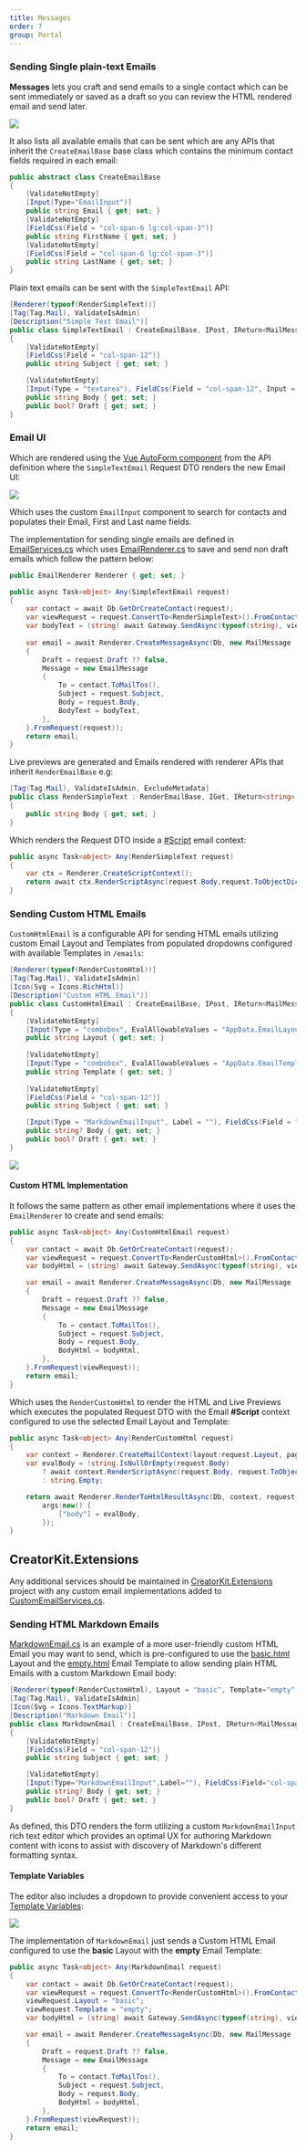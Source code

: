 ```yaml
---
title: Messages
order: 7
group: Portal
---
```


### Sending Single plain-text Emails

**Messages** lets you craft and send emails to a single contact which can be sent immediately or saved as a draft so
you can review the HTML rendered email and send later.

![](/img/pages/creatorkit/portal-messages.png)

It also lists all available emails that can be sent which are any APIs that inherit the `CreateEmailBase` base class
which contains the minimum contact fields required in each email:

```csharp
public abstract class CreateEmailBase
{
    [ValidateNotEmpty]
    [Input(Type="EmailInput")]
    public string Email { get; set; }
    [ValidateNotEmpty]
    [FieldCss(Field = "col-span-6 lg:col-span-3")]
    public string FirstName { get; set; }
    [ValidateNotEmpty]
    [FieldCss(Field = "col-span-6 lg:col-span-3")]
    public string LastName { get; set; }
}
```

Plain text emails can be sent with the `SimpleTextEmail` API:

```csharp
[Renderer(typeof(RenderSimpleText))]
[Tag(Tag.Mail), ValidateIsAdmin]
[Description("Simple Text Email")]
public class SimpleTextEmail : CreateEmailBase, IPost, IReturn<MailMessage>
{
    [ValidateNotEmpty]
    [FieldCss(Field = "col-span-12")]
    public string Subject { get; set; }

    [ValidateNotEmpty]
    [Input(Type = "textarea"), FieldCss(Field = "col-span-12", Input = "h-36")]
    public string Body { get; set; }
    public bool? Draft { get; set; }
}
```

### Email UI

Which are rendered using the [Vue AutoForm component](https://docs.servicestack.net/vue//autoform) from the API
definition where the `SimpleTextEmail` Request DTO renders the new Email UI:

![](/img/pages/creatorkit/portal-messages-simple.png)

Which uses the custom `EmailInput` component to search for contacts and populates their Email, First and Last name fields.

The implementation for sending single emails are defined in
[EmailServices.cs](https://github.com/NetCoreApps/CreatorKit/blob/main/CreatorKit.ServiceInterface/EmailServices.cs)
which uses [EmailRenderer.cs](https://github.com/NetCoreApps/CreatorKit/blob/main/CreatorKit.ServiceInterface/EmailRenderer.cs)
to save and send non draft emails which follow the pattern below:

```csharp
public EmailRenderer Renderer { get; set; }

public async Task<object> Any(SimpleTextEmail request)
{
    var contact = await Db.GetOrCreateContact(request);
    var viewRequest = request.ConvertTo<RenderSimpleText>().FromContact(contact);
    var bodyText = (string) await Gateway.SendAsync(typeof(string), viewRequest);
    
    var email = await Renderer.CreateMessageAsync(Db, new MailMessage
    {
        Draft = request.Draft ?? false,
        Message = new EmailMessage
        {
            To = contact.ToMailTos(),
            Subject = request.Subject,
            Body = request.Body,
            BodyText = bodyText,
        },
    }.FromRequest(request));
    return email;
}
```

Live previews are generated and Emails rendered with renderer APIs that inherit `RenderEmailBase` e.g:

```csharp
[Tag(Tag.Mail), ValidateIsAdmin, ExcludeMetadata]
public class RenderSimpleText : RenderEmailBase, IGet, IReturn<string>
{
    public string Body { get; set; }
}
```

Which renders the Request DTO inside a [#Script](https://sharpscript.net) email context:

```csharp
public async Task<object> Any(RenderSimpleText request)
{
    var ctx = Renderer.CreateScriptContext();
    return await ctx.RenderScriptAsync(request.Body,request.ToObjectDictionary());
}
```

### Sending Custom HTML Emails

`CustomHtmlEmail` is a configurable API for sending HTML emails utilizing custom Email Layout and Templates
from populated dropdowns configured with available Templates in `/emails`:

```csharp
[Renderer(typeof(RenderCustomHtml))]
[Tag(Tag.Mail), ValidateIsAdmin]
[Icon(Svg = Icons.RichHtml)]
[Description("Custom HTML Email")]
public class CustomHtmlEmail : CreateEmailBase, IPost, IReturn<MailMessage>
{
    [ValidateNotEmpty]
    [Input(Type = "combobox", EvalAllowableValues = "AppData.EmailLayoutOptions")]
    public string Layout { get; set; }
    
    [ValidateNotEmpty]
    [Input(Type = "combobox", EvalAllowableValues = "AppData.EmailTemplateOptions")]
    public string Template { get; set; }
    
    [ValidateNotEmpty]
    [FieldCss(Field = "col-span-12")]
    public string Subject { get; set; }

    [Input(Type = "MarkdownEmailInput", Label = ""), FieldCss(Field = "col-span-12", Input = "h-56")]
    public string? Body { get; set; }
    public bool? Draft { get; set; }
}
```

![](/img/pages/creatorkit/portal-messages-custom.png)

#### Custom HTML Implementation

It follows the same pattern as other email implementations where it uses the `EmailRenderer` to create and send emails:

```csharp
public async Task<object> Any(CustomHtmlEmail request)
{
    var contact = await Db.GetOrCreateContact(request);
    var viewRequest = request.ConvertTo<RenderCustomHtml>().FromContact(contact);
    var bodyHtml = (string) await Gateway.SendAsync(typeof(string), viewRequest);

    var email = await Renderer.CreateMessageAsync(Db, new MailMessage
    {
        Draft = request.Draft ?? false,
        Message = new EmailMessage
        {
            To = contact.ToMailTos(),
            Subject = request.Subject,
            Body = request.Body,
            BodyHtml = bodyHtml,
        },
    }.FromRequest(viewRequest));
    return email;
}
```

Which uses the `RenderCustomHtml` to render the HTML and Live Previews which executes the populated Request DTO with
the Email **#Script** context configured to use the selected Email Layout and Template:

```csharp
public async Task<object> Any(RenderCustomHtml request)
{
    var context = Renderer.CreateMailContext(layout:request.Layout, page:request.Template);
    var evalBody = !string.IsNullOrEmpty(request.Body) 
        ? await context.RenderScriptAsync(request.Body, request.ToObjectDictionary())
        : string.Empty;

    return await Renderer.RenderToHtmlResultAsync(Db, context, request, 
        args:new() {
            ["body"] = evalBody,
        });
}
```

## CreatorKit.Extensions

Any additional services should be maintained in [CreatorKit.Extensions](https://github.com/NetCoreApps/CreatorKit/tree/main/CreatorKit.Extensions) 
project with any custom email implementations added to 
[CustomEmailServices.cs](https://github.com/NetCoreApps/CreatorKit/blob/main/CreatorKit.Extensions/CustomEmailServices.cs).

### Sending HTML Markdown Emails

[MarkdownEmail.cs](https://github.com/NetCoreApps/CreatorKit/blob/main/CreatorKit.Extensions.ServiceModel/MarkdownEmail.cs)
is an example of a more user-friendly custom HTML Email you may want to send, which is pre-configured to use the
[basic.html](https://github.com/NetCoreApps/CreatorKit/blob/main/CreatorKit/emails/layouts/basic.html)
Layout and the
[empty.html](https://github.com/NetCoreApps/CreatorKit/blob/main/CreatorKit/emails/empty.html)
Email Template to allow sending plain HTML Emails with a custom Markdown Email body:

```csharp
[Renderer(typeof(RenderCustomHtml), Layout = "basic", Template="empty")]
[Tag(Tag.Mail), ValidateIsAdmin]
[Icon(Svg = Icons.TextMarkup)]
[Description("Markdown Email")]
public class MarkdownEmail : CreateEmailBase, IPost, IReturn<MailMessage>
{
    [ValidateNotEmpty]
    [FieldCss(Field = "col-span-12")]
    public string Subject { get; set; }

    [ValidateNotEmpty]
    [Input(Type="MarkdownEmailInput",Label=""), FieldCss(Field="col-span-12",Input="h-56")]
    public string? Body { get; set; }
    public bool? Draft { get; set; }
}
```

As defined, this DTO renders the form utilizing a custom `MarkdownEmailInput` rich text editor which provides an optimal UX 
for authoring Markdown content with icons to assist with discovery of Markdown's different formatting syntax.

#### Template Variables

The editor also includes a dropdown to provide convenient access to your [Template Variables](creatorkit/customize#template-variables):

![](/img/pages/creatorkit/portal-messages-markdown.png)

The implementation of `MarkdownEmail` just sends a Custom HTML Email configured to use the **basic** Layout with the **empty** Email Template:

```csharp
public async Task<object> Any(MarkdownEmail request)
{
    var contact = await Db.GetOrCreateContact(request);
    var viewRequest = request.ConvertTo<RenderCustomHtml>().FromContact(contact);
    viewRequest.Layout = "basic";
    viewRequest.Template = "empty";
    var bodyHtml = (string) await Gateway.SendAsync(typeof(string), viewRequest);

    var email = await Renderer.CreateMessageAsync(Db, new MailMessage
    {
        Draft = request.Draft ?? false,
        Message = new EmailMessage
        {
            To = contact.ToMailTos(),
            Subject = request.Subject,
            Body = request.Body,
            BodyHtml = bodyHtml,
        },
    }.FromRequest(viewRequest));
    return email;
}
```